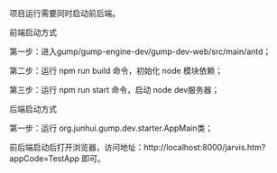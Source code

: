 项目运行需要同时启动前后端。

前端启动方式

第一步：进入gump/gump-engine-dev/gump-dev-web/src/main/antd；

第二步：运行 npm run build 命令，初始化 node 模块依赖；

第三步：运行 npm run start 命令，启动 node dev服务器；

后端启动方式

第一步：运行 org.junhui.gump.dev.starter.AppMain类；

前后端启动后打开浏览器，访问地址：http://localhost:8000/jarvis.htm?appCode=TestApp 即可。

